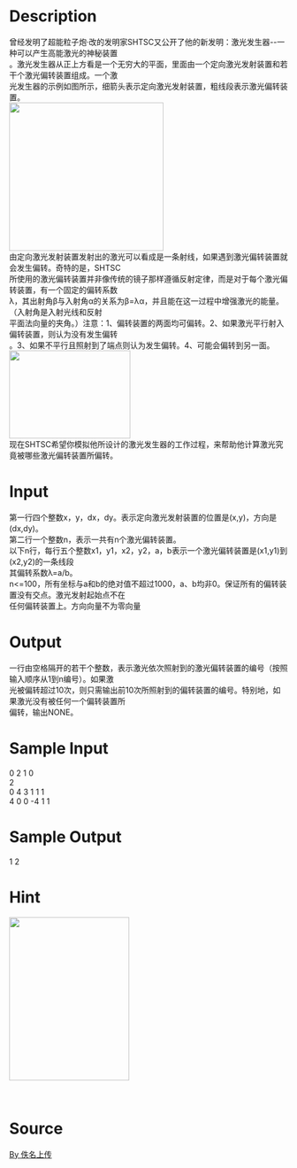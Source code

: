 
# Description

<div class="content"><div>曾经发明了超能粒子炮·改的发明家SHTSC又公开了他的新发明：激光发生器--一种可以产生高能激光的神秘装置</div>
<div>。激光发生器从正上方看是一个无穷大的平面，里面由一个定向激光发射装置和若干个激光偏转装置组成。一个激</div>
<div>光发生器的示例如图所示，细箭头表示定向激光发射装置，粗线段表示激光偏转装置。</div>
<div><img src="source/bzoj/4595/img/aHR0cHM6Ly9seWRzeS5jb20vSnVkZ2VPbmxpbmUvdXBsb2FkLzIwMTYwNS_ml6DmoIfpopgoMSkucG5n.png" width="279" height="268" alt=""/></div>
<div>由定向激光发射装置发射出的激光可以看成是一条射线，如果遇到激光偏转装置就会发生偏转。奇特的是，SHTSC</div>
<div>所使用的激光偏转装置并非像传统的镜子那样遵循反射定律，而是对于每个激光偏转装置，有一个固定的偏转系数</div>
<div>λ，其出射角β与入射角α的关系为β=λα，并且能在这一过程中增强激光的能量。（入射角是入射光线和反射</div>
<div>平面法向量的夹角。）注意：1、偏转装置的两面均可偏转。2、如果激光平行射入偏转装置，则认为没有发生偏转</div>
<div>。3、如果不平行且照射到了端点则认为发生偏转。4、可能会偏转到另一面。</div>
<div><img src="source/bzoj/4595/img/aHR0cHM6Ly9seWRzeS5jb20vSnVkZ2VPbmxpbmUvdXBsb2FkLzIwMTYwNS92MSgxKS5wbmc=.png" width="219" height="159" alt=""/></div>
<div>现在SHTSC希望你模拟他所设计的激光发生器的工作过程，来帮助他计算激光究竟被哪些激光偏转装置所偏转。</div>
<p></p></div>

# Input

<div class="content"><div>第一行四个整数x，y，dx，dy。表示定向激光发射装置的位置是(x,y)，方向是(dx,dy)。</div>
<div>第二行一个整数n，表示一共有n个激光偏转装置。</div>
<div>以下n行，每行五个整数x1，y1，x2，y2，a，b表示一个激光偏转装置是(x1,y1)到(x2,y2)的一条线段</div>
<div>其偏转系数λ=a/b。</div>
<div>n&lt;=100，所有坐标与a和b的绝对值不超过1000，a、b均非0。保证所有的偏转装置没有交点。激光发射起始点不在</div>
<div>任何偏转装置上。方向向量不为零向量</div>
<p></p></div>

# Output

<div class="content"><div>一行由空格隔开的若干个整数，表示激光依次照射到的激光偏转装置的编号（按照输入顺序从1到n编号）。如果激</div>
<div>光被偏转超过10次，则只需输出前10次所照射到的偏转装置的编号。特别地，如果激光没有被任何一个偏转装置所</div>
<div>偏转，输出NONE。</div>
<p></p></div>

# Sample Input

<div class="content"><span class="sampledata">0 2 1 0<br/>
2<br/>
0 4 3 1 1 1<br/>
4 0 0 -4 1 1<br/>
</span></div>

# Sample Output

<div class="content"><span class="sampledata">1 2</span></div>

# Hint

<div class="content"><p></p><p><img src="source/bzoj/4595/img/aHR0cHM6Ly9seWRzeS5jb20vSnVkZ2VPbmxpbmUvdXBsb2FkLzIwMTYwNS92My5wbmc=.png" width="217" height="295" alt=""/></p><br/>
<p></p><p></p></div>

# Source

<div class="content"><p><a href="problemset.php?search=By 佚名上传">By 佚名上传</a></p></div>

